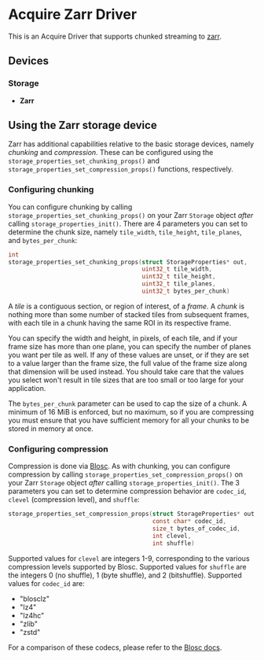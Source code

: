 # Acquire Zarr Driver

This is an Acquire Driver that supports chunked streaming to [zarr][].

## Devices

### Storage

- **Zarr**

## Using the Zarr storage device

Zarr has additional capabilities relative to the basic storage devices, namely _chunking_ and _compression_.
These can be configured using the `storage_properties_set_chunking_props()`
and `storage_properties_set_compression_props()` functions, respectively.

### Configuring chunking

You can configure chunking by calling `storage_properties_set_chunking_props()` on your Zarr `Storage` object _after_
calling `storage_properties_init()`.
There are 4 parameters you can set to determine the chunk size, namely `tile_width`, `tile_height`, `tile_planes`,
and `bytes_per_chunk`:

```c
int
storage_properties_set_chunking_props(struct StorageProperties* out,
                                      uint32_t tile_width,
                                      uint32_t tile_height,
                                      uint32_t tile_planes,
                                      uint32_t bytes_per_chunk)
```

A _tile_ is a contiguous section, or region of interest, of a _frame_.
A _chunk_ is nothing more than some number of stacked tiles from subsequent frames, with each tile in a chunk having
the same ROI in its respective frame.

You can specify the width and height, in pixels, of each tile, and if your frame size has more than one plane, you can
specify the number of planes you want per tile as well.
If any of these values are unset, or if they are set to a value larger than the frame size, the full value of the frame
size along that dimension will be used instead.
You should take care that the values you select won't result in tile sizes that are too small or too large for your
application.

The `bytes_per_chunk` parameter can be used to cap the size of a chunk.
A minimum of 16 MiB is enforced, but no maximum, so if you are compressing you must ensure that you have sufficient
memory for all your chunks to be stored in memory at once.

### Configuring compression

Compression is done via [Blosc][].
As with chunking, you can configure compression by calling `storage_properties_set_compression_props()` on your
Zarr `Storage` object _after_ calling `storage_properties_init()`.
The 3 parameters you can set to determine compression behavior are `codec_id`, `clevel` (compression level),
and `shuffle`:

```c
storage_properties_set_compression_props(struct StorageProperties* out,
                                         const char* codec_id,
                                         size_t bytes_of_codec_id,
                                         int clevel,
                                         int shuffle)
```

Supported values for `clevel` are integers 1-9, corresponding to the various compression levels supported by Blosc. 
Supported values for `shuffle` are the integers 0 (no shuffle), 1 (byte shuffle), and 2 (bitshuffle).
Supported values for `codec_id` are:

- "blosclz"
- "lz4"
- "lz4hc"
- "zlib"
- "zstd"

For a comparison of these codecs, please refer to the [Blosc docs][Blosc].

[zarr]: https://zarr.readthedocs.io/en/stable/spec/v2.html

[Blosc]: https://github.com/Blosc/c-blosc
